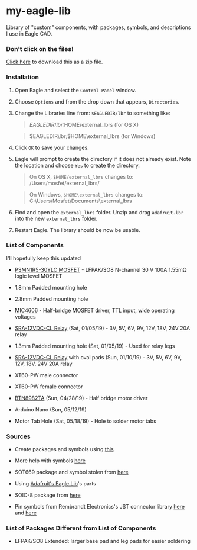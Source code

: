 # my-eagle-lib
Library of "custom" components, with packages, symbols, and descriptions I use in Eagle CAD. 

### Don't click on the files! 

[Click here](https://github.com/mochoy/my-eagle-lib/zipball/master) 
to download this as a zip file.

### Installation

1. Open Eagle and select the `Control Panel` window.
2. Choose `Options` and from the drop down that appears, `Directories`.
3. Change the Libraries line from: `$EAGLEDIR/lbr` to something like:

    > $EAGLEDIR/lbr:$HOME/external_lbrs (for OS X)

    > $EAGLEDIR\lbr;$HOME\external_lbrs (for Windows)

4. Click `OK` to save your changes.
5. Eagle will prompt to create the directory if it does not already exist. Note 
the location and choose `Yes` to create the directory.

    > On OS X, `$HOME/external_lbrs` changes to: /Users/mosfet/external_lbrs/
   
    > On Windows, `$HOME\external_lbrs` changes to: C:\Users\Mosfet\Documents\external_lbrs

6. Find and open the `external_lbrs` folder. Unzip and drag `adafruit.lbr` into the 
   new `external_lbrs` folder.
7. Restart Eagle. The library should be now be usable. 


### List of Components

I'll hopefully keep this updated


- [PSMN1R5-30YLC MOSFET](https://assets.nexperia.com/documents/data-sheet/PSMN1R5-30YLC.pdf) - LFPAK/SO8 N-channel 30 V 100A 1.55mΩ logic level MOSFET

- 1.8mm Padded mounting hole

- 2.8mm Padded mounting hole

- [MIC4606](http://ww1.microchip.com/downloads/en/DeviceDoc/20005852A.pdf) - Half-bridge MOSFET driver, TTL input, wide operating voltages

- [SRA-12VDC-CL Relay](https://datasheet.lcsc.com/szlcsc/Ningbo-Songle-Relay-SRA-12VDC-CL_C60169.pdf) (Sat, 01/05/19) - 3V, 5V, 6V, 9V, 12V, 18V, 24V 20A relay 

- 1.3mm Padded mounting hole (Sat, 01/05/19) - Used for relay legs

- [SRA-12VDC-CL Relay](https://datasheet.lcsc.com/szlcsc/Ningbo-Songle-Relay-SRA-12VDC-CL_C60169.pdf) with oval pads (Sun, 01/10/19) - 3V, 5V, 6V, 9V, 12V, 18V, 24V 20A relay 

- XT60-PW male connector

- XT60-PW female connector

- [BTN8982TA](https://static6.arrow.com/aropdfconversion/e0e03f0407d2fe3b1d7e79e076707c2d910a3b0e/btn8982ta-data-sheet-rev10-infineon.pdf) (Sun, 04/28/19) - Half bridge motor driver

- Arduino Nano (Sun, 05/12/19)

- Motor Tab Hole (Sat, 05/18/19) - Hole to solder motor tabs

### Sources

- Create packages and symbols using [this](https://electronics.stackexchange.com/questions/16030/new-eagle-library-reuse-standard-package-symbol)

- More help with symbols [here](https://www.autodesk.com/products/eagle/blog/library-basics-part-2-creating-first-symbol-autodesk-eagle/)

- SOT669 package and symbol stolen from [here](https://www.mikrocontroller.net/topic/236049)

- Using [Adafruit's Eagle Lib](https://github.com/adafruit/Adafruit-Eagle-Library)'s parts

- SOIC-8 package from [here](https://github.com/open-ephys/eagle-libraries)

- Pin symbols from Rembrandt Electronics's JST connector library [here](https://www.rembrandtelectronics.com/product/eagle-libraries/) and [here](https://www.diymodules.org/eagle-show-library?type=usr&id=1012211612&part=Rembrandt+Electronics+-+JST+XH+Connectors+v1-0.lbr)


### List of Packages Different from List of Components


- LFPAK/SO8 Extended: larger base pad and leg pads for easier soldering

